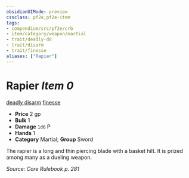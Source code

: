 ```yaml
---
obsidianUIMode: preview
cssclass: pf2e,pf2e-item
tags:
- compendium/src/pf2e/crb
- item/category/weapon/martial
- trait/deadly-d8
- trait/disarm
- trait/finesse
aliases: ["Rapier"]
---
```

# Rapier *Item 0*  
[deadly <d8>](rules/traits/deadly.md)  [disarm](rules/traits/disarm.md)  [finesse](rules/traits/finesse.md)  

- **Price** 2 gp
- **Bulk** 1
- **Damage** `1d6` P
- **Hands** 1
- **Category** Martial; **Group** Sword 

The rapier is a long and thin piercing blade with a basket hilt. It is prized among many as a dueling weapon.

*Source: Core Rulebook p. 281*